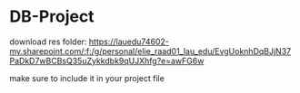 # DB-Project
download res folder:
https://lauedu74602-my.sharepoint.com/:f:/g/personal/elie_raad01_lau_edu/EvgUoknhDqBJjN37PaDkD7wBCBsQ35uZykkdbk9qUJXhfg?e=awFG6w

make sure to include it in your project file
